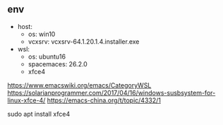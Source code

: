 

## env

- host: 
	- os: win10
	- vcxsrv: vcxsrv-64.1.20.1.4.installer.exe
- wsl: 
	- os: ubuntu16
	- spacemaces: 26.2.0
	- xfce4


https://www.emacswiki.org/emacs/CategoryWSL
https://solarianprogrammer.com/2017/04/16/windows-susbsystem-for-linux-xfce-4/
https://emacs-china.org/t/topic/4332/1



sudo apt install xfce4